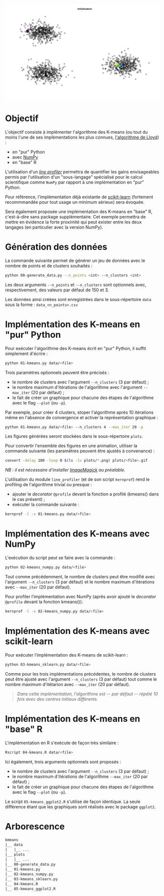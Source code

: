 <!-- 
---
title: K-means 
output: pdf_document
geometry: "left=4cm,right=4cm,top=1.5cm,bottom=2cm"
numbersections: true
---
 -->

<!-- pandoc README.md -o README.pdf --variable urlcolor=blue --highlight-style tango -->

![kmeans](plots/kmeans.gif)

# Objectif

L'objectif consiste à implémenter l'algorithme des K-means (ou tout du moins l'une de ses implémentations les plus connues, [l'algorithme de Lloyd](https://en.wikipedia.org/wiki/Lloyd%27s_algorithm)) :

* en "pur" Python
* avec [NumPy](http://www.numpy.org/)
* en "base" R

L'utilisation d'un [*line profiler*](https://github.com/rkern/line_profiler) permettra de quantifier les gains envisageables permis par l'utilisation d'un "sous-langage" spécialisé pour le calcul scientifique comme `NumPy` par rapport à une implémentation en "pur" Python.

Pour référence, l'implémentation déjà existante de [scikit-learn](https://scikit-learn.org/stable/modules/generated/sklearn.cluster.KMeans.html) (fortement recommmandée pour tout usage un minimum sérieux) sera évoquée.

Sera également proposée une implémentation des K-means en "base" R, c'est-à-dire sans package supplémentaire. Cet exemple permettra de mettre en évidence la forte proximité qui peut exister entre les deux langages (en particulier avec la version NumPy).

# Génération des données

La commande suivante permet de générer un jeu de données avec le nombre de points et de clusters souhaités :

```sh
python 00-generate_data.py --n_points <int> --n_clusters <int>
```

Les deux arguments `--n_points`  et `--n_clusters` sont optionnels avec, respectivement, des valeurs par défaut de 150 et 3.

Les données ainsi créées sont enregistrées dans le sous-répertoire `data` sous la forme : `data_<n_points>.csv`

# Implémentation des K-means en "pur" Python

Pour exécuter l'algorithme des K-means écrit en "pur" Python, il suffit simplement d'écrire :

```sh
python 01-kmeans.py data/<file>
```

Trois paramètres optionnels peuvent être précisés :

* le nombre de clusters avec l'argument `--n_clusters` (3 par défaut) ;
* le nombre maximum d'itérations de l'algorithme avec l'argument `--max_iter` (20 par défaut) ;
* le fait de créer un graphique pour chacune des étapes de l'algorithme avec le flag `--plot` (ou `-p`).

Par exemple, pour créer 4 clusters, stoper l'algorithme après 10 itérations même en l'absence de convergence et activer la représentation graphique :

```sh
python 01-kmeans.py data/<file> --n_clusters 4 --max_iter 20 -p
```

Les figures générées seront stockées dans le sous-répertoire `plots`.

Pour convertir l'ensemble des figures en une animation, utiliser la commande suivante (les paramètres peuvent être ajustés à convenance) :

```sh
convert -delay 100 -loop 0 $(ls -1v plots/*.png) plots/<file>.gif
```

*NB : il est nécessaire d'installer [ImageMagick](http://www.imagemagick.org/) au préalable.*

L'utilisation du module `line_profiler` (et de son script `kernprof`) rend le profiling de l'algorithme trivial ou presque :

* ajouter le *decorator* `@profile` devant la fonction a profilé (kmeans() dans le cas présent) ;
* exécuter la commande suivante :

```sh
kernprof -l -v 01-kmeans.py data/<file>
```

# Implémentation des K-means avec NumPy

L'exécution du script peut se faire avec la commande :

```sh
python 02-kmeans_numpy.py data/<file>
```

Tout comme précédemment, le nombre de clusters peut être modifié avec l'argument `--n_clusters` (3 par défaut) et le nombre maximum d'itérations avec `--max_iter` (20 par défaut).

Pour profiler l’implémentation avec NumPy (après avoir ajouté le *decorator* `@profile` devant la fonction kmeans()):

```sh
kernprof -l -v 02-kmeans_numpy.py data/<file>
```

# Implémentation des K-means avec scikit-learn

Pour exécuter l’implémentation des K-means de scikit-learn :

```sh
python 03-kmeans_sklearn.py data/<file>
```

Comme pour les trois implémentations précédentes, le nombre de clusters peut être ajusté avec l'argument `--n_clusters` (3 par défaut) tout comme le nombre maximum d'itétarion avec `--max_iter` (20 par défaut).

> *Dans cette implémentation, l'algorithme est -- par défaut -- répété 10 fois avec des centres initiaux différents.*

# Implémentation des K-means en "base" R

L'implémentation en R s'exécute de façon très similaire :

```sh
Rscript 04-kmeans.R data/<file>
```

Ici également, trois arguments optionnels sont proposés :

* le nombre de clusters avec l'argument `--n_clusters` (3 par défaut) ;
* le nombre maximum d'itérations de l'algorithme `--max_iter` (20 par défaut) ;
* le fait de créer un graphique pour chacune des étapes de l'algorithme avec le flag `--plot` (ou `-p`).

Le script `05-kmeans_ggplot2.R` s'utilise de façon identique. La seule différence étant que les graphiques sont réalisés avec le package `ggplot2`. 

# Arborescence

```
kmeans
|__ data
|   |__ ...
|__ plots
|	|__ ...
|__ 00-generate_data.py
|__ 01-kmeans.py
|__ 02-kmeans_numpy.py
|__ 03-kmeans_sklearn.py
|__ 04-kmeans.R
|__ 05-kmeans_ggplot2.R
```
